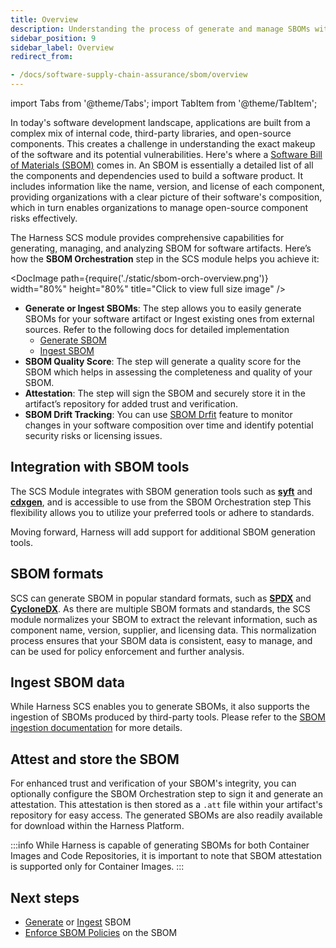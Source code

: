 ```yaml
---
title: Overview
description: Understanding the process of generate and manage SBOMs with Harness SCS
sidebar_position: 9
sidebar_label: Overview
redirect_from:

- /docs/software-supply-chain-assurance/sbom/overview
---
```


import Tabs from '@theme/Tabs';
import TabItem from '@theme/TabItem';

In today's software development landscape, applications are built from a complex mix of internal code, third-party libraries, and open-source components. This creates a challenge in understanding the exact makeup of the software and its potential vulnerabilities. Here's where a [Software Bill of Materials (SBOM)](https://security.cms.gov/learn/software-bill-materials-sbom) comes in. An SBOM is essentially a detailed list of all the components and dependencies used to build a software product. It includes information like the name, version, and license of each component, providing organizations with a clear picture of their software's composition, which in turn enables organizations to manage open-source component risks effectively.

The Harness SCS module provides comprehensive capabilities for generating, managing, and analyzing SBOM for software artifacts. Here’s how the **SBOM Orchestration** step in the SCS module helps you achieve it:


<DocImage path={require('./static/sbom-orch-overview.png')} width="80%" height="80%" title="Click to view full size image" />



* **Generate or Ingest SBOMs**: The step allows you to easily generate SBOMs for your software artifact or Ingest existing ones from external sources. Refer to the following docs for detailed implementation
    * [Generate SBOM](/docs/software-supply-chain-assurance/sbom/generate-sbom)
    * [Ingest SBOM](/docs/software-supply-chain-assurance/sbom/ingest-sbom-data)
* **SBOM Quality Score**: The step will generate a quality score for the SBOM which helps in assessing the completeness and quality of your SBOM.
* **Attestation**: The step will sign the SBOM and securely store it in the artifact’s repository for added trust and verification.
* **SBOM Drift Tracking**: You can use [SBOM Drfit](/docs/software-supply-chain-assurance/open-source-management/generate-sbom#configure-sbom-drift) feature to monitor changes in your software composition over time and identify potential security risks or licensing issues.


## Integration with SBOM tools

The SCS Module integrates with SBOM generation tools such as **[syft](https://github.com/anchore/syft)** and **[cdxgen](https://cyclonedx.github.io/cdxgen/#/)**, and is accessible to use from the SBOM Orchestration step This flexibility allows you to utilize your preferred tools or adhere to standards. 

Moving forward, Harness will add support for additional SBOM generation tools.


## SBOM formats

SCS can generate SBOM in popular standard formats, such as **[SPDX](https://spdx.dev/)** and **[CycloneDX](https://cyclonedx.org/)**. As there are multiple SBOM formats and standards, the SCS module normalizes your SBOM to extract the relevant information, such as component name, version, supplier, and licensing data. This normalization process ensures that your SBOM data is consistent, easy to manage, and can be used for policy enforcement and further analysis.


## Ingest SBOM data

While Harness SCS enables you to generate SBOMs, it also supports the ingestion of SBOMs produced by third-party tools. Please refer to the [SBOM ingestion documentation](/docs/software-supply-chain-assurance/open-source-management/ingest-sbom-data) for more details.


## Attest and store the SBOM

For enhanced trust and verification of your SBOM's integrity, you can optionally configure the SBOM Orchestration step to sign it and generate an attestation. This attestation is then stored as a `.att` file within your artifact's repository for easy access. The generated SBOMs are also readily available for download within the Harness Platform.

:::info
While Harness is capable of generating SBOMs for both Container Images and Code Repositories, it is important to note that SBOM attestation is supported only for Container Images.
:::

## Next steps

* [Generate](/docs/software-supply-chain-assurance/open-source-management/generate-sbom) or [Ingest](/docs/software-supply-chain-assurance/open-source-management/ingest-sbom-data) SBOM
* [Enforce SBOM Policies](/docs/software-supply-chain-assurance/open-source-management/enforce-sbom-policies) on the SBOM